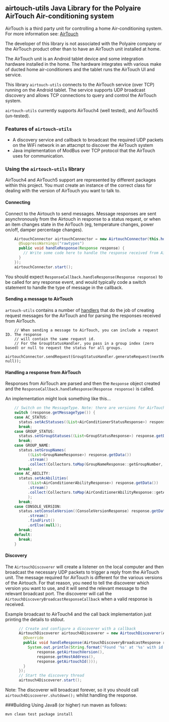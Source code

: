 ## airtouch-utils Java Library for the Polyaire AirTouch Air-conditioning system

AirTouch is a third party unit for controlling a home Air-conditioning system. For more information see: [AirTouch](https://www.airtouch.net.au/)

The developer of this library is not associated with the Polyaire company or the AirTouch product other than to have an AirTouch unit installed at home.

The AirTouch unit is an Android tablet device and some integration hardware installed in the home. The hardware integrates with various make of ducted home air-conditioners and the tablet runs the AirTouch UI and service.

This library `airtouch-utils` connects to the AirTouch service (over TCP) running on the Android tablet. The service supports UDP broadcast discovery and allows TCP connections to query and control the AirTouch system.

`airtouch-utils` currently supports AirTouch4 (well tested), and AirTouch5 (un-tested).

### Features of `airtouch-utils`
- A discovery service and callback to broadcast the required UDP packets on the WiFi network in an attacmpt to discover the AirTouch system
- Java implementation of ModBus over TCP protocol that the AirTouch uses for communication.

### Using the `airtouch-utils` library

AirTouch4 and AirTouch5 support are represented by different packages within this project.
You must create an instance of the correct class for dealing with the version of AirTouch you want to talk to.

#### Connecting
Connect to the Airtouch to send messages. Message responses are sent asynchronously from the Airtouch in response to a status request, or when an item changes state in the AirTouch (eg, temperature changes, power on/off, damper percentage changes).

```java
    AirtouchConnector airtouchConnector = new AirtouchConnector(this.hostName, this.portNumber, new ResponseCallback() {
      @SuppressWarnings("rawtypes")
      public void handleResponse(Response response) {
        // Write some code here to handle the response received from AirTouch
      }
    });
    airtouchConnector.start();
```
You should expect `ResponseCallback.handleResponse(Response response)` to be called for any response event, and would typically code a switch statement to handle the type of message in the callback.

#### Sending a message to AirTouch
`artouch-utils` contains a number of [handlers](./src/main/airtouch.v4.handler/) that do the job of creating request messages for the AirTouch and for parsing the responses received from AirTouch.

```	// Example send a request to get the Group statuses
    // When sending a message to AirTouch, you can include a request ID. The response
    // will contain the same request id.
    // For the GroupStatusHandler, you pass in a group index (zero based) or null to request the status for all groups.
    airtouchConnector.sendRequest(GroupStatusHandler.generateRequest(nextRequestId, null));
```

#### Handling a response from AirTouch
Responses from AirTouch are parsed and then the `Response` object created and the `ResponseCallback.handleResponse(Response response)` is called.

An implementation might look something like this...

```java
    // Switch on the MessageType. Note: there are versions for AirTouch4 and AirTouch5
    switch (response.getMessageType()) {
    case AC_STATUS:
      status.setAcStatuses((List<AirConditionerStatusResponse>) response.getData());
      break;
    case GROUP_STATUS:
      status.setGroupStatuses((List<GroupStatusResponse>) response.getData());
      break;
    case GROUP_NAME:
      status.setGroupNames(
          ((List<GroupNameResponse>) response.getData())
          .stream()
          .collect(Collectors.toMap(GroupNameResponse::getGroupNumber, GroupNameResponse::getName)));
      break;
    case AC_ABILITY:
      status.setAcAbilities(
          ((List<AirConditionerAbilityResponse>) response.getData())
          .stream()
          .collect(Collectors.toMap(AirConditionerAbilityResponse::getAcNumber, r -> r))
          );
      break;
    case CONSOLE_VERSION:
      status.setConsoleVersion((ConsoleVersionResponse) response.getData()
          .stream()
          .findFirst()
          .orElse(null));
      break;
    default:
      break;
    }
```

#### Discovery
The `AirtouchDiscoverer` will create a listener on the local computer and then broadcast the necessary UDP packets to trigger a reply from the AirTouch unit.
The message required for AirTouch is different for the various versions of the Airtouch. For that reason, you need to tell the discoverer which version you want to use, and it will send the relevant message to the relevant broadcast port.
The discoverer will call the `AirtouchDiscoveryBroadcastResponseCallback` when a valid response is received.

Example broadcast to AirTouch4 and the call back implementation just printing the details to stdout.

```java
      // Create and configure a discoverer with a callback
      AirtouchDiscoverer airtouch4Discoverer = new AirtouchDiscoverer(AirtouchVersion.AIRTOUCH4, new AirtouchDiscoveryBroadcastResponseCallback() {
        @Override
        public void handleResponse(AirtouchDiscoveryBroadcastResponse response) {
          System.out.println(String.format("Found '%s' at '%s' with id '%s'",
              response.getAirtouchVersion(),
              response.getHostAddress(),
              response.getAirtouchId()));
        }
      });
      // Start the discovery thread
      airtouch4Discoverer.start();
```

Note: The discoverer will broadcast forever, so it you should call `airtouch4Discoverer.shutdown();` whilst handling the response.

###Building
Using Java8 (or higher) run maven as follows:

```
mvn clean test package install
```
